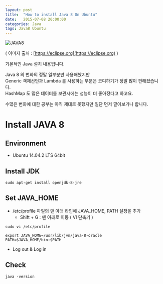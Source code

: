 ```yaml
---
layout: post
title:  "How to install Java 8 On Ubuntu"
date:   2015-07-08 20:00:00
categories: Java
tags: Java8 Ubuntu
---
```


![JAVA8](https://eclipse.org/xtend/images/java8_logo.png)

( 이미지 출처 : [https://eclipse.org](https://eclipse.org) )

기본적인 Java 설치 내용입니다.

Java 8 의 변화의 정말 일부분만 사용해봤지만  
Generic 객체선언과 Lambda 를 사용하는 부분은 코디하기가 정말 많이 편해졌습니다.  
HashMap 도 많은 데이터를 보관시에는 성능이 더 좋아졌다고 하고요.

수많은 변화에 대한 공부는 아직 제대로 못했지만 일단 먼저 깔아보기나 합니다.

<!--more-->

# Install JAVA 8

## Environment
  * Ubuntu 14.04.2 LTS 64bit

## Install JDK

~~~ 
sudo apt-get install openjdk-8-jre
~~~

## Set JAVA_HOME
  * /etc/profile 파일의 맨 아래 라인에 JAVA_HOME, PATH 설정을 추가
    - Shift + G : 맨 아래로 이동 ( VI 단축키 )

~~~ 
sudo vi /etc/profile
~~~

~~~ 
export JAVA_HOME=/usr/lib/jvm/java-8-oracle
PATH=$JAVA_HOME/bin:$PATH
~~~
  * Log out & Log in

## Check

~~~
java -version
~~~
